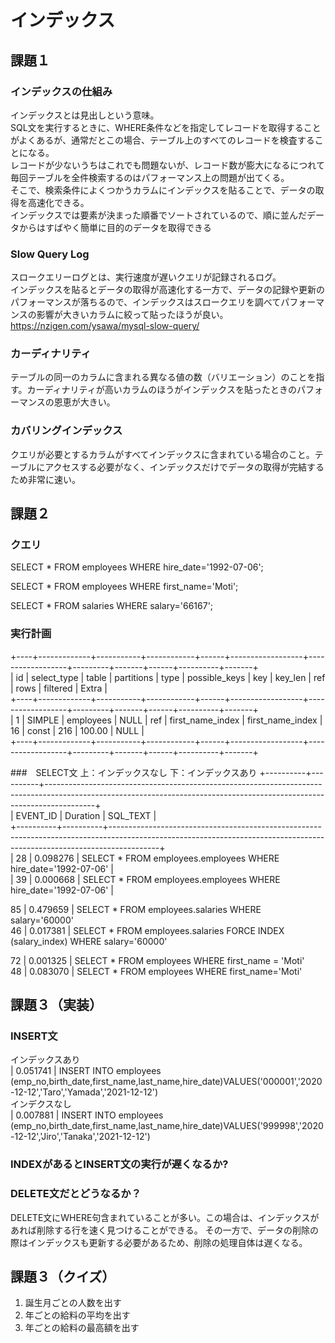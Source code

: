 # インデックス
## 課題１
### インデックスの仕組み
インデックスとは見出しという意味。<br>
SQL文を実行するときに、WHERE条件などを指定してレコードを取得することがよくあるが、通常だとこの場合、テーブル上のすべてのレコードを検査することになる。<br>
レコードが少ないうちはこれでも問題ないが、レコード数が膨大になるにつれて毎回テーブルを全件検索するのはパフォーマンス上の問題が出てくる。<br>
そこで、検索条件によくつかうカラムにインデックスを貼ることで、データの取得を高速化できる。<br>
インデックスでは要素が決まった順番でソートされているので、順に並んだデータからはすばやく簡単に目的のデータを取得できる

### Slow Query Log
スロークエリーログとは、実行速度が遅いクエリが記録されるログ。<br>
インデックスを貼るとデータの取得が高速化する一方で、データの記録や更新のパフォーマンスが落ちるので、インデックスはスロークエリを調べてパフォーマンスの影響が大きいカラムに絞って貼ったほうが良い。<br>
https://nzigen.com/ysawa/mysql-slow-query/

### カーディナリティ
テーブルの同一のカラムに含まれる異なる値の数（バリエーション）のことを指す。カーディナリティが高いカラムのほうがインデックスを貼ったときのパフォーマンスの恩恵が大きい。

### カバリングインデックス
クエリが必要とするカラムがすべてインデックスに含まれている場合のこと。テーブルにアクセスする必要がなく、インデックスだけでデータの取得が完結するため非常に速い。  


## 課題２

### クエリ
SELECT * FROM employees WHERE hire_date='1992-07-06';  

SELECT * FROM employees WHERE first_name='Moti';

SELECT * FROM salaries WHERE salary='66167';


### 実行計画
+----+-------------+-----------+------------+------+------------------+------------------+---------+-------+------+----------+-------+  
| id | select_type | table     | partitions | type | possible_keys    | key              | key_len | ref   | rows | filtered | Extra |  
+----+-------------+-----------+------------+------+------------------+------------------+---------+-------+------+----------+-------+  
|  1 | SIMPLE      | employees | NULL       | ref  | first_name_index | first_name_index | 16      | const |  216 |   100.00 | NULL  |  
+----+-------------+-----------+------------+------+------------------+------------------+---------+-------+------+----------+-------+  



###　SELECT文
上：インデックスなし
下：インデックスあり
+----------+----------+------------------------------------------------------------------------------------------------------------------------------------------------------------------------+  
| EVENT_ID | Duration | SQL_TEXT                                                                                                                                                               |  
+----------+----------+------------------------------------------------------------------------------------------------------------------------------------------------------------------------+  
|       28 | 0.098276 | SELECT * FROM employees.employees WHERE hire_date='1992-07-06'                                                                                                         |  
|       39 | 0.000668 | SELECT * FROM employees.employees WHERE hire_date='1992-07-06'                                                                                                         |  


85 | 0.479659 | SELECT * FROM employees.salaries WHERE salary='60000'    
46 | 0.017381 | SELECT * FROM employees.salaries FORCE INDEX (salary_index) WHERE salary='60000'            


72 | 0.001325 | SELECT * FROM employees WHERE first_name = 'Moti'    
48 | 0.083070 | SELECT * FROM employees WHERE first_name='Moti'     




## 課題３（実装）

### INSERT文

インデックスあり  
| 0.051741 | INSERT INTO employees (emp_no,birth_date,first_name,last_name,hire_date)VALUES('000001','2020-12-12','Taro','Yamada','2021-12-12')        
インデクスなし  
| 0.007881 | INSERT INTO employees (emp_no,birth_date,first_name,last_name,hire_date)VALUES('999998','2020-12-12','Jiro','Tanaka','2021-12-12')  

### INDEXがあるとINSERT文の実行が遅くなるか?


### DELETE文だとどうなるか？
DELETE文にWHERE句含まれていることが多い。この場合は、インデックスがあれば削除する行を速く見つけることができる。
その一方で、データの削除の際はインデックスも更新する必要があるため、削除の処理自体は遅くなる。

## 課題３（クイズ）

1. 誕生月ごとの人数を出す
2. 年ごとの給料の平均を出す
3. 年ごとの給料の最高額を出す
